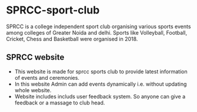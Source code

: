 # SPRCC-sport-club

SPRCC is a college independent sport club organising various sports events among colleges of Greater Noida and delhi.
Sports like Volleyball, Football, Cricket, Chess and Basketball were organised in 2018.

## SPRCC website

* This website is made for sprcc sports club to provide latest information of events and ceremonies. 
* In this website Admin can add events dynamically i.e. without updating whole website. 
* Website includes includs user feedback system. So anyone can give a feedback or a massage to club head.
